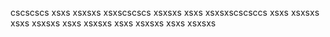 cscscscs
xsxs
xsxsxs
xsxscscscs
xsxsxs
xsxs
xsxsxscscsccs
xsxs
xsxsxs
xsxs
xsxsxs
xsxs
xsxsxs
xsxs
xsxsxs
xsxs
xsxsxs
